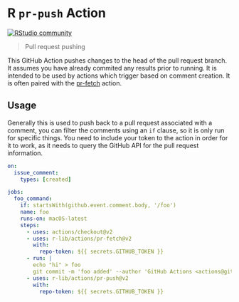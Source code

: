 # R `pr-push` Action

[![RStudio community](https://img.shields.io/badge/community-github--actions-blue?style=social&logo=rstudio&logoColor=75AADB)](https://community.rstudio.com/new-topic?category=Package%20development&tags=github-actions)

> Pull request pushing

This GitHub Action pushes changes to the head of the pull request branch. It
assumes you have already commited any results prior to running. It is intended
to be used by actions which trigger based on comment creation. It is often
paired with the
[pr-fetch](https://github.com/r-lib/actions/tree/v2/pr-fetch) action.

## Usage

Generally this is used to push back to a pull request associated with a
comment, you can filter the comments using an `if` clause, so it is only run for
specific things. You need to include your token to the action in order for it
to work, as it needs to query the GitHub API for the pull request information.

```yaml
on:
  issue_comment:
    types: [created]

jobs:
  foo_command:
    if: startsWith(github.event.comment.body, '/foo')
    name: foo
    runs-on: macOS-latest
    steps:
      - uses: actions/checkout@v2
      - uses: r-lib/actions/pr-fetch@v2
        with:
          repo-token: ${{ secrets.GITHUB_TOKEN }}
      - run: |
        echo "hi" > foo
        git commit -m 'foo added' --author 'GitHub Actions <actions@github.com>'
      - uses: r-lib/actions/pr-push@v2
        with:
          repo-token: ${{ secrets.GITHUB_TOKEN }}
```
